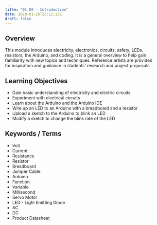 ```yaml
---
title: "01.00 - Introduction"
date: 2020-01-26T23:11:13Z
draft: false
---
```


## Overview

This module introduces electricity, electronics, circuits, safety, LEDs, resistors, the Arduino, and coding. It is a general overview to help gain familiarity with new topics and techniques. Reference artists are provided for inspiration and guidance in students' research and project proposals

## Learning Objectives

- Gain basic understanding of electricity and electric circuits
- Experiment with electrical circuits
- Learn about the Arduino and the Arduino IDE
- Wire up an LED to an Arduino with a breadboard and a resistor
- Upload a sketch to the Arduino to blink an LED
- Modify a sketch to change the blink rate of the LED

## Keywords / Terms

- Volt
- Current
- Resistance
- Resistor
- Breadboard
- Jumper Cable
- Arduino
- Function
- Variable
- Millisecond
- Servo Motor
- LED - Light Emitting Diode
- AC
- DC
- Product Datasheet

